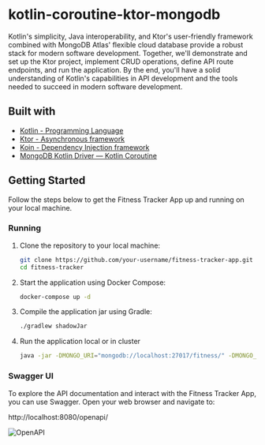 # kotlin-coroutine-ktor-mongodb

Kotlin's simplicity, Java interoperability, and Ktor's user-friendly framework combined with MongoDB Atlas' flexible cloud database provide a robust stack for modern software development.
Together, we'll demonstrate and set up the Ktor project, implement CRUD operations, define API route endpoints, and run the application. By the end, you'll have a solid understanding of Kotlin's capabilities in API development and the tools needed to succeed in modern software development.


## Built with

- [Kotlin - Programming Language](https://kotlinlang.org/docs/coroutines-overview.html)
- [Ktor - Asynchronous framework](https://ktor.io/)
- [Koin - Dependency Injection framework](https://insert-koin.io/)
- [MongoDB Kotlin Driver — Kotlin Coroutine](https://www.mongodb.com/docs/drivers/kotlin/coroutine/current/)

## Getting Started

Follow the steps below to get the Fitness Tracker App up and running on your local machine.

### Running

1. Clone the repository to your local machine:

    ```bash
    git clone https://github.com/your-username/fitness-tracker-app.git
    cd fitness-tracker
    ```

2. Start the application using Docker Compose:

    ```bash
    docker-compose up -d
    ```

3. Compile the application jar using Gradle:

   ```bash
   ./gradlew shadowJar
     ```

4. Run the application local or in cluster
    
   ```bash
   java -jar -DMONGO_URI="mongodb://localhost:27017/fitness/" -DMONGO_DATABASE="discover" build/libs
   ```

### Swagger UI

To explore the API documentation and interact with the Fitness Tracker App, you can use Swagger. Open your web browser and navigate to:

 http://localhost:8080/openapi/
 
 

![OpenAPI](https://i.ibb.co/kQzksr4/openapi.png)


